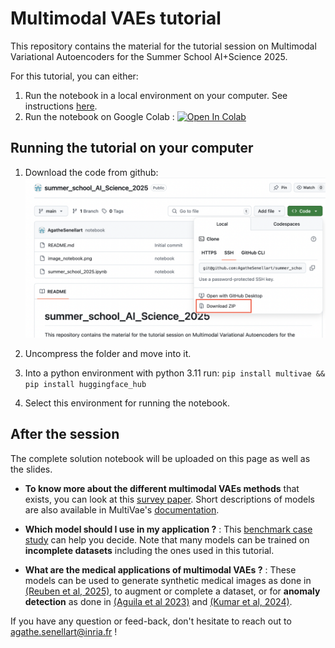 # Multimodal VAEs tutorial 
This repository contains the material for the tutorial session on Multimodal Variational Autoencoders for the Summer School AI+Science 2025.

For this tutorial, you can either: 
1. Run the notebook in a local environment on your computer. See instructions [here](#running-the-tutorial-on-your-computer).
2. Run the notebook on Google Colab : [![Open In Colab](https://colab.research.google.com/assets/colab-badge.svg)](https://colab.research.google.com/github/AgatheSenellart/summer_school_AI_Science_2025/blob/main/tutorial_notebook.ipynb)                                                                                                                        

## Running the tutorial on your computer

1. Download the code from github:
![github](./static/github_download.png)

2. Uncompress the folder and move into it.

3. Into a python environment with python 3.11 run:
```pip install multivae && pip install huggingface_hub```

4. Select this environment for running the notebook.

## After the session

The complete solution notebook will be uploaded on this page as well as the slides.


- **To know more about the different multimodal VAEs methods** that exists, you can look at this [survey paper](https://arxiv.org/abs/2207.02127). Short descriptions of models are also available in MultiVae's [documentation](https://multivae.readthedocs.io/en/latest/models/multivae.models.html).

- **Which model should I use in my application ?** : This [benchmark case study](https://github.com/AgatheSenellart/MultiVae/blob/main/examples/case_studies/benchmarking_on_partial_polymnist/results.md) can help you decide. Note that many models can be trained on **incomplete datasets** including the ones used in this tutorial.

- **What are the medical applications of multimodal VAEs ?** : These models can be used to generate synthetic medical images as done in [(Reuben et al, 2025)](https://arxiv.org/abs/2309.08747), to augment or complete a dataset, or for **anomaly detection** as done in [(Aguila et al 2023)](https://arxiv.org/abs/2303.12706) and [(Kumar et al, 2024)](https://www.biorxiv.org/content/10.1101/2024.12.12.628273v1.full.pdf).


If you have any question or feed-back, don't hesitate to reach out to agathe.senellart@inria.fr !


